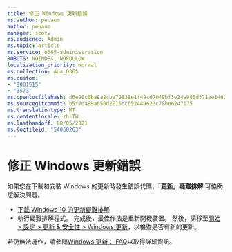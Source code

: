 ```yaml
---
title: 修正 Windows 更新錯誤
ms.author: pebaum
author: pebaum
manager: scotv
ms.audience: Admin
ms.topic: article
ms.service: o365-administration
ROBOTS: NOINDEX, NOFOLLOW
localization_priority: Normal
ms.collection: Adm_O365
ms.custom:
- "9001515"
- "3573"
ms.openlocfilehash: d6e90c0ba8a8cbe79838e1f49cd7049bf3e24e985d371ee1462d50e47834cdac
ms.sourcegitcommit: b5f7da89a650d2915dc652449623c78be6247175
ms.translationtype: MT
ms.contentlocale: zh-TW
ms.lasthandoff: 08/05/2021
ms.locfileid: "54068263"
---
```

# <a name="fix-windows-update-errors"></a>修正 Windows 更新錯誤

如果您在下載和安裝 Windows 的更新時發生錯誤代碼，「**更新」疑難排解** 可協助您解決問題。

- [下載 Windows 10 的更新疑難排解](https://support.microsoft.com/help/4027322/windows-update-troubleshooter)
- 執行疑難排解程式。 完成後，最佳作法是重新開機裝置。 然後，請移至[開始 > 設定 > 更新 & 安全性 > Windows 更新](ms-settings:windowsupdate)，以檢查是否有新的更新。

若仍無法運作，請參閱[Windows 更新： FAQ](https://support.microsoft.com/help/12373/windows-update-faq)以取得詳細資訊。
